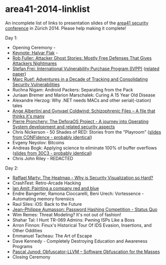 area41-2014-linklist
====================

An incomplete list of links to presentation slides of the [area41 security conference](http://area41.io/) in Zürich 2014.
Please help making it complete!

Day 1:
* Opening Ceremony	-
* [Keynote: Halvar Flak](https://docs.google.com/presentation/d/1dRk1czhS0FSNcWEFdRea2_QN7AVuGFLjxL-7gEXBe7w/edit?pli=1#slide=id.p)	-
* [Rob Fuller: Attacker Ghost Stories: Mostly Free Defenses That Gives Attackers Nightmares](http://www.slideshare.net/mubix/attacker-ghost-stories-carolinacon-area41-rvasec)
* [Stefan Frei: International Vulnerability Purchase Program (IVPP)](http://techzoom.net/papers/area41_ivpp_talk_2014.pdf) ([related paper](http://www.techzoom.net/papers/nss_international_vulnerability_purchase_program_ivpp_2013.pdf))
* [Marc Ruef: Adventures in a Decade of Tracking and Consolidating Security Vulnerabilities](http://www.scip.ch/publikationen/praesentationen/scip_area41-2014_vuldb.pdf)
* Ruchna Nigam: Android Packers: Separating from the Pack
* Juriaan Bremer and Marion Marschalek: Curing A 15 Year Old Disease
* Alexandre Herzog: Why .NET needs MACs and other serial(-ization) tales
* [Ange Albertini and Gynvael Coldwind: Schizophrenic Files – A file that thinks it's many](https://drive.google.com/folderview?id=0B5y5AGVPzpIOZnlyR3lvR2F4R2s&usp=drive_web)
* [Pierre Pronchery: The DeforaOS Project - A journey into Operating System development and related security aspects](http://lists.defora.org/devel/2014/06/pdfIEgjsIxL07.pdf)
* Chris Nickerson - 50 Shades of RED: Stories from the "Playroom"	([slides from CONFidence - probably identical](http://www.slideshare.net/indigosax1/confidence2014))
* Evgeny Neyolov: Bitcoins
* Andreas Bogk: Applying science to eliminate 100% of buffer overflows ([slides from 30C3 - probably identical](http://blog.andreas.org/static/30c3-buffer-overflows.pdf))
* Chris John Riley - REDACTED

Day 2:
* [Raffael Marty: The Heatmap - Why is Security Visualization so Hard?](http://www.slideshare.net/zrlram/the-heatmap-why-is-security-visualization-so-hard)
* CrashTest: Retro-Arcade Hacking
* [Ian Amit: Painting a company red and blue](http://www.slideshare.net/iamit/painting-a-company-red-and-blue)
* Endre Bangerter, Ramona Cioccarelli, Beni Urech: Vortessence - Automating memory forensics
* Raul Siles: iOS: Back to the Future	
* [Jean-Philippe Aumasson: Password Hashing Competition - Status Quo](http://aumasson.jp/data/talks/phc_area41.pdf)
* Wim Remes: Threat Modeling? It's not out of fashion!	
* Shahar Tal: I Hunt TR-069 Admins: Pwning ISPs Like a Boss
* Arron Finnon: Finux's Historical Tour Of IDS Evasion, Insertions, and Other Oddities
* Emmanuel Tacheau: The Art of Escape
* Dave Kennedy - Completely Destroying Education and Awareness Programs	
* [Pascal Junod: Obfuscator-LLVM – Software Obfuscation for the Masses](http://crypto.junod.info/area41_talk.pdf)
* Closing Ceremony
